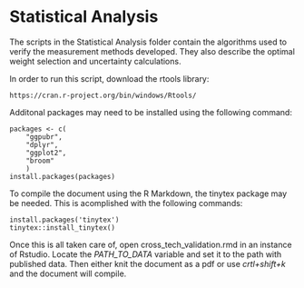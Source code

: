 # Statistical Analysis
The scripts in the Statistical Analysis folder contain the algorithms used to verify the measurement methods developed. They also describe the optimal weight selection and uncertainty calculations. 

In order to run this script,  download the rtools library:

	https://cran.r-project.org/bin/windows/Rtools/

Additonal packages may need to be installed using the following command:
	
	packages <- c(
		"ggpubr",
		"dplyr",
		"ggplot2",
		"broom"
		)
	install.packages(packages)

To compile the document using the R Markdown, the tinytex package may be needed. This is acomplished with the following commands:

	install.packages('tinytex')
	tinytex::install_tinytex()

Once this is all taken care of, open cross_tech_validation.rmd in an instance of Rstudio. Locate the *PATH_TO_DATA* variable and set it to the path with published data. Then either knit the document as a pdf or use *crtl+shift+k* and the document will compile.
